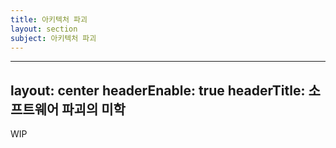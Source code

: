 ```yaml
---
title: 아키텍처 파괴
layout: section
subject: 아키텍처 파괴
---
```


---
layout: center
headerEnable: true
headerTitle: 소프트웨어 파괴의 미학
---

WIP